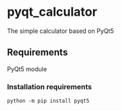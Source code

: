 # pyqt_calculator
The simple calculator based on PyQt5

## Requirements
PyQt5 module

### Installation requirements
    python -m pip install pyqt5
    
